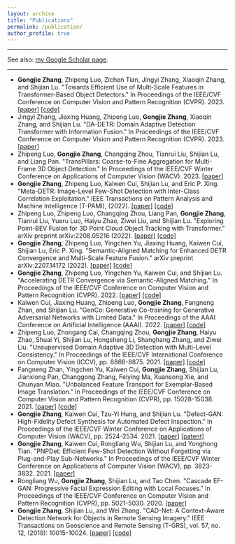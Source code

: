 ```yaml
---
layout: archive
title: "Publications"
permalink: /publication/
author_profile: true
---
```



------

See also: [my Google Scholar page](https://scholar.google.com/citations?user=sRBTPp4AAAAJ&hl=en).

------
* **Gongjie Zhang**, Zhipeng Luo, Zichen Tian, Jingyi Zhang, Xiaoqin Zhang, and Shijian Lu. "Towards Efficient Use of Multi-Scale Features in Transformer-Based Object Detectors." In Proceedings of the IEEE/CVF Conference on Computer Vision and Pattern Recognition (CVPR). 2023. [\[paper\]](https://arxiv.org/abs/2208.11356) [\[code\]](https://github.com/ZhangGongjie/IMFA)
* Jingyi Zhang, Jiaxing Huang, Zhipeng Luo, **Gongjie Zhang**, Xiaoqin Zhang, and Shijian Lu. "DA-DETR: Domain Adaptive Detection Transformer with Information Fusion." In Proceedings of the IEEE/CVF Conference on Computer Vision and Pattern Recognition (CVPR). 2023. [\[paper\]](https://arxiv.org/abs/2103.17084)
* Zhipeng Luo, **Gongjie Zhang**, Changqing Zhou, Tianrui Liu, Shijian Lu, and Liang Pan. "TransPillars: Coarse-to-Fine Aggregation for Multi-Frame 3D Object Detection." In Proceedings of the IEEE/CVF Winter Conference on Applications of Computer Vision (WACV). 2023. [\[paper\]](https://arxiv.org/abs/2208.03141)
* **Gongjie Zhang**, Zhipeng Luo, Kaiwen Cui, Shijian Lu, and Eric P. Xing. "Meta-DETR: Image-Level Few-Shot Detection with Inter-Class Correlation Exploitation." IEEE Transactions on Pattern Analysis and Machine Intelligence (T-PAMI), (2022). [\[paper\]](https://arxiv.org/abs/2208.00219) [\[code\]](https://github.com/ZhangGongjie/Meta-DETR)
* Zhipeng Luo, Zhipeng Luo, Changqing Zhou, Liang Pan, **Gongjie Zhang**, Tianrui Liu, Yueru Luo, Haiyu Zhao, Ziwei Liu, and Shijian Lu. "Exploring Point-BEV Fusion for 3D Point Cloud Object Tracking with Transformer." arXiv preprint arXiv:2208.05216 (2022). [\[paper\]](https://arxiv.org/abs/2208.05216) [\[code\]](https://github.com/Jasonkks/PTTR)
* **Gongjie Zhang**, Zhipeng Luo, Yingchen Yu, Jiaxing Huang, Kaiwen Cui, Shijian Lu, Eric P. Xing. "Semantic-Aligned Matching for Enhanced DETR Convergence and Multi-Scale Feature Fusion." arXiv preprint arXiv:2207.14172 (2022). [\[paper\]](https://arxiv.org/abs/2207.14172) [\[code\]](https://github.com/ZhangGongjie/SAM-DETR)
* **Gongjie Zhang**, Zhipeng Luo, Yingchen Yu, Kaiwen Cui, and Shijian Lu. "Accelerating DETR Convergence via Semantic-Aligned Matching." In Proceedings of the IEEE/CVF Conference on Computer Vision and Pattern Recognition (CVPR). 2022. [\[paper\]](https://openaccess.thecvf.com/content/CVPR2022/papers/Zhang_Accelerating_DETR_Convergence_via_Semantic-Aligned_Matching_CVPR_2022_paper.pdf) [\[code\]](https://github.com/ZhangGongjie/SAM-DETR)
* Kaiwen Cui, Jiaxing Huang, Zhipeng Luo, **Gongjie Zhang**, Fangneng Zhan, and Shijian Lu. "GenCo: Generative Co-training for Generative Adversarial Networks with Limited Data." In Proceedings of the AAAI Conference on Artificial Intelligence (AAAI). 2022. [\[paper\]](https://arxiv.org/abs/2110.01254) [\[code\]](https://github.com/jxhuang0508/GenCo)
* Zhipeng Luo, Zhongang Cai, Changqing Zhou, **Gongjie Zhang**, Haiyu Zhao, Shuai Yi, Shijian Lu, Hongsheng Li, Shanghang Zhang, and Ziwei Liu. "Unsupervised Domain Adaptive 3D Detection with Multi-Level Consistency." In Proceedings of the IEEE/CVF International Conference on Computer Vision (ICCV), pp. 8866-8875. 2021. [\[paper\]](https://arxiv.org/abs/2107.11355) [\[code\]](https://github.com/Jasonkks/mlcnet)
* Fangneng Zhan, Yingchen Yu, Kaiwen Cui, **Gongjie Zhang**, Shijian Lu, Jianxiong Pan, Changgong Zhang, Feiying Ma, Xuansong Xie, and Chunyan Miao. "Unbalanced Feature Transport for Exemplar-Based Image Translation." In Proceedings of the IEEE/CVF Conference on Computer Vision and Pattern Recognition (CVPR), pp. 15028-15038. 2021. [\[paper\]](https://arxiv.org/abs/2106.10482) [\[code\]](https://github.com/fnzhan/UNITE)
* **Gongjie Zhang**, Kaiwen Cui, Tzu-Yi Hung, and Shijian Lu. "Defect-GAN: High-Fidelity Defect Synthesis for Automated Defect Inspection." In Proceedings of the IEEE/CVF Winter Conference on Applications of Computer Vision (WACV), pp. 2524-2534. 2021. [\[paper\]](https://openaccess.thecvf.com/content/WACV2021/html/Zhang_Defect-GAN_High-Fidelity_Defect_Synthesis_for_Automated_Defect_Inspection_WACV_2021_paper.html) [\[patent\]](https://ip2sg.ipos.gov.sg/RPS/WP/CM/IPDetailsPTP.aspx?AppNbr=Y%2faS2er8WxptAtxjoj6u8DEx8cfpOMN8GICgGb5mIbRVRDecKX9Jx3HBgHeWUzIZjL%2bdJOZiK%2fysSt8QDO2evbnwzpyB5m7R3zMk02%2bB2QsiMtPNIJBAoIj7MNDpZqa3xxxes83yaz8wGEWMtn7Ry33l%2f6b88BYxnLblGVXfoYqL3U%2fnX9ylMQmpM%2f6nbLsD50Bzx4ZAq6kztZsI1tN2zCeN4DJtvCOPnzPbIGMpt93jMGgg8b87eOaXqMadGoVRwM5bLjawhJll6yVdMdea6c4vj%2bS00AoiiyBOiKMes6UJsoH0%2bU9%2f%2bL2D3UneZpQkvatmdEwQ6s2ggu9PXxPd2w%3d%3d)
* **Gongjie Zhang**, Kaiwen Cui, Rongliang Wu, Shijian Lu, and Yonghong Tian. "PNPDet: Efficient Few-Shot Detection Without Forgetting via Plug-and-Play Sub-Networks." In Proceedings of the IEEE/CVF Winter Conference on Applications of Computer Vision (WACV), pp. 3823-3832. 2021. [\[paper\]](https://openaccess.thecvf.com/content/WACV2021/html/Zhang_PNPDet_Efficient_Few-Shot_Detection_Without_Forgetting_via_Plug-and-Play_Sub-Networks_WACV_2021_paper.html)
* Rongliang Wu, **Gongjie Zhang**, Shijian Lu, and Tao Chen. "Cascade EF-GAN: Progressive Facial Expression Editing with Local Focuses." In Proceedings of the IEEE/CVF Conference on Computer Vision and Pattern Recognition (CVPR), pp. 5021-5030. 2020. [\[paper\]](https://arxiv.org/abs/2003.05905)
* **Gongjie Zhang**, Shijian Lu, and Wei Zhang. "CAD-Net: A Context-Aware Detection Network for Objects in Remote Sensing Imagery." IEEE Transactions on Geoscience and Remote Sensing (T-GRS), vol. 57, no. 12, (2019): 10015-10024. [\[paper\]](https://arxiv.org/abs/1903.00857) [\[code\]](https://github.com/ZhangGongjie/CAD-Net)



